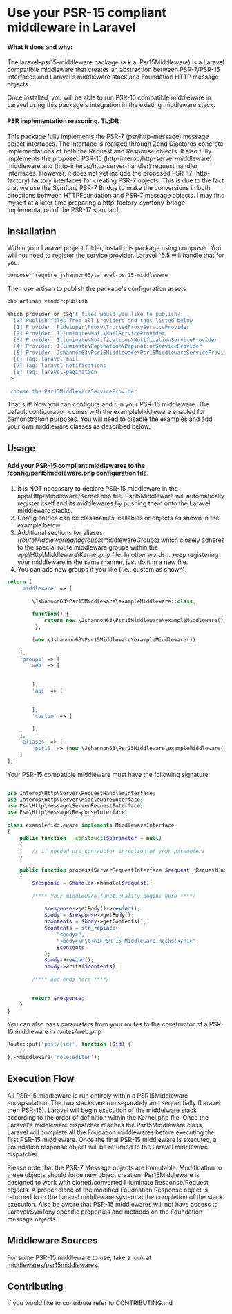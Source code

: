 


# Use your PSR-15 compliant middleware in Laravel

#### What it does and why:
The laravel-psr15-middleware package (a.k.a. Psr15Middleware) is a Laravel 
compatible middleware that creates an abstraction between PSR-7/PSR-15 
interfaces and Laravel's middleware stack and Foundation HTTP message objects.
  
Once installed, you will be able to run PSR-15 compatible middleware in Laravel
using this package's integration in the existing middleware stack.
  
#### PSR implementation reasoning. TL;DR
This package fully implements the PSR-7 (psr/http-message) message object interfaces. 
The interface is realized through Zend Diactoros concrete implementations of both the 
Request and Response objects. It also fully implements the proposed PSR-15 
(http-interop/http-server-middleware) middleware and (http-interop/http-server-handler) 
request handler interfaces. However, it does not yet include the proposed PSR-17 
(http-factory) factory interfaces for creating PSR-7 objects. This is due to the fact 
that we use the Symfony PSR-7 Bridge to make the conversions in both directions between 
HTTPFoundation and PSR-7 message objects. I may find myself at a later time preparing 
a http-factory-symfony-bridge implementation of the PSR-17 standard.
  
## Installation
Within your Laravel project folder, install this package using composer. You will not 
need to register the service provider. Laravel ^5.5 will handle that for you.
```bash
composer require jshannon63/laravel-psr15-middleware  
```
Then use artisan to publish the package's configuration assets
```bash
php artisan vendor:publish
  
Which provider or tag's files would you like to publish?:
  [0] Publish files from all providers and tags listed below
  [1] Provider: Fideloper\Proxy\TrustedProxyServiceProvider
  [2] Provider: Illuminate\Mail\MailServiceProvider
  [3] Provider: Illuminate\Notifications\NotificationServiceProvider
  [4] Provider: Illuminate\Pagination\PaginationServiceProvider
  [5] Provider: Jshannon63\Psr15Middleware\Psr15MiddlewareServiceProvider
  [6] Tag: laravel-mail
  [7] Tag: laravel-notifications
  [8] Tag: laravel-pagination
 >
 
 choose the Psr15MiddlewareServiceProvider
```
That's it! Now you can configure and run your PSR-15 middleware. The default configuration comes with
the exampleMiddleware enabled for demonstration purposes. You will need to disable the examples and 
add your own middleware classes as described below.
## Usage

#### Add your PSR-15 compliant middlewares to the /config/psr15middleware.php configuration file.
1. It is NOT necessary to declare PSR-15 middleware in the app/Http/Middleware/Kernel.php file. 
Psr15Middleware will automatically register itself and its middlewares by pushing them onto the Laravel 
middleware stacks.
2. Config entries can be classnames, callables or objects as shown in the example below.
3. Additional sections for aliases ($routeMiddleware) and groups ($middlewareGroups) which closely
adheres to the special route middleware groups within the app\Http\Middleware\Kernel.php file. In 
other words... keep registering your middleware in the same manner, just do it in a new file.
4. You can add new groups if you like (i.e., custom as shown).
```php
return [
    'middleware' => [
      
        \Jshannon63\Psr15Middleware\exampleMiddleware::class,
  
        function() {
            return new \Jshannon63\Psr15Middleware\exampleMiddleware();
         },
           
        (new \Jshannon63\Psr15Middleware\exampleMiddleware()),
    
    ],
    'groups' => [
       'web' => [
  

        ],
        'api' => [
  

        ],
        'custom' => [
  
        ],
    ],
    'aliases' => [
        'psr15' => (new \Jshannon63\Psr15Middleware\exampleMiddleware())
    ]
];

```
Your PSR-15 compatible middleware must have the following signature:
```php

use Interop\Http\Server\RequestHandlerInterface;
use Interop\Http\Server\MiddlewareInterface;
use Psr\Http\Message\ServerRequestInterface;
use Psr\Http\Message\ResponseInterface;
  
class exampleMiddleware implements MiddlewareInterface
{
    public function __construct($parameter = null)
    {
        // if needed use contructor injection of your parameters
    }
  
    public function process(ServerRequestInterface $request, RequestHandlerInterface $handler): ResponseInterface
    {
        $response = $handler->handle($request);
  
        /**** Your middleware functionality begins here ****/
        
            $response->getBody()->rewind();
            $body = $response->getBody();
            $contents = $body->getContents();
            $contents = str_replace(
                "<body>",
                "<body>\n\t<h1>PSR-15 Middleware Rocks!</h1>",
                $contents
            );
            $body->rewind();
            $body->write($contents);
        
        /**** and ends here ****/

  
        return $response;
    }
}

```
You can also pass parameters from your routes to the constructor of a PSR-15 middleware in routes/web.php
```php
Route::put('post/{id}', function ($id) {
    // 
})->middleware('role:editor');
```

## Execution Flow
  
All PSR-15 middleware is run entirely within a PSR15Middleware encapsulation. The two 
stacks are run separately and sequentially (Laravel then PSR-15). Laravel will begin 
execution of the middelware stack according to the order of definition within the 
Kernel.php file. Once the Laravel's middleware dispatcher reaches the Psr15Middleware 
class, Laravel will complete all the Foudation middlewares before executing the first 
PSR-15 middleware. Once the final PSR-15 middleware is executed, a Foundation response 
object will be returned to the Laravel middleware dispatcher.
  
Please note that the PSR-7 Message objects are immutable. Modification to these objects
should force new object creation. Psr15Middleware is designed to work with cloned/converted I
lluminate Response/Request objects. A proper clone of the modified Foudnation Response object 
is returned to to the Laravel middleware system at the completion of the stack execution. 
Also be aware that PSR-15 middlewares will not have access to Laravel/Symfony specific 
properties and methods on the Foundation message objects.
  
## Middleware Sources

For some PSR-15 middleware to use, take a look at [middlewares/psr15middlewares](https://github.com/middlewares/psr15-middlewares).
  
## Contributing

If you would like to contribute refer to CONTRIBUTING.md